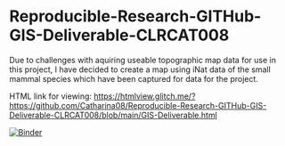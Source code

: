 # Reproducible-Research-GITHub-GIS-Deliverable-CLRCAT008

Due to challenges with aquiring useable topographic map data for use in this project, I have decided to create a map using iNat data of the small mammal species which have been captured for data for the project.


HTML link for viewing: https://htmlview.glitch.me/?https://github.com/Catharina08/Reproducible-Research-GITHub-GIS-Deliverable-CLRCAT008/blob/main/GIS-Deliverable.html

[![Binder](https://mybinder.org/badge_logo.svg)](https://mybinder.org/v2/gh/Catharina08/Reproducible-Research-GITHub-GIS-Deliverable-CLRCAT008/HEAD)